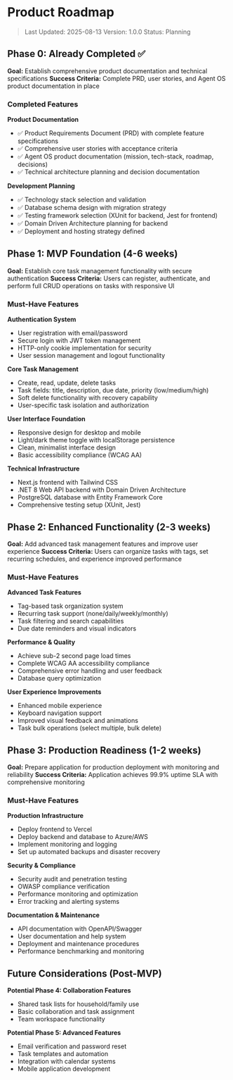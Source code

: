 # Product Roadmap

> Last Updated: 2025-08-13
> Version: 1.0.0
> Status: Planning

## Phase 0: Already Completed ✅

**Goal:** Establish comprehensive product documentation and technical specifications
**Success Criteria:** Complete PRD, user stories, and Agent OS product documentation in place

### Completed Features

**Product Documentation**
- ✅ Product Requirements Document (PRD) with complete feature specifications
- ✅ Comprehensive user stories with acceptance criteria
- ✅ Agent OS product documentation (mission, tech-stack, roadmap, decisions)
- ✅ Technical architecture planning and decision documentation

**Development Planning**
- ✅ Technology stack selection and validation
- ✅ Database schema design with migration strategy
- ✅ Testing framework selection (XUnit for backend, Jest for frontend)
- ✅ Domain Driven Architecture planning for backend
- ✅ Deployment and hosting strategy defined

## Phase 1: MVP Foundation (4-6 weeks)

**Goal:** Establish core task management functionality with secure authentication
**Success Criteria:** Users can register, authenticate, and perform full CRUD operations on tasks with responsive UI

### Must-Have Features

**Authentication System**
- User registration with email/password
- Secure login with JWT token management
- HTTP-only cookie implementation for security
- User session management and logout functionality

**Core Task Management**
- Create, read, update, delete tasks
- Task fields: title, description, due date, priority (low/medium/high)
- Soft delete functionality with recovery capability
- User-specific task isolation and authorization

**User Interface Foundation**
- Responsive design for desktop and mobile
- Light/dark theme toggle with localStorage persistence
- Clean, minimalist interface design
- Basic accessibility compliance (WCAG AA)

**Technical Infrastructure**
- Next.js frontend with Tailwind CSS
- .NET 8 Web API backend with Domain Driven Architecture
- PostgreSQL database with Entity Framework Core
- Comprehensive testing setup (XUnit, Jest)

## Phase 2: Enhanced Functionality (2-3 weeks)

**Goal:** Add advanced task management features and improve user experience
**Success Criteria:** Users can organize tasks with tags, set recurring schedules, and experience improved performance

### Must-Have Features

**Advanced Task Features**
- Tag-based task organization system
- Recurring task support (none/daily/weekly/monthly)
- Task filtering and search capabilities
- Due date reminders and visual indicators

**Performance & Quality**
- Achieve sub-2 second page load times
- Complete WCAG AA accessibility compliance
- Comprehensive error handling and user feedback
- Database query optimization

**User Experience Improvements**
- Enhanced mobile experience
- Keyboard navigation support
- Improved visual feedback and animations
- Task bulk operations (select multiple, bulk delete)

## Phase 3: Production Readiness (1-2 weeks)

**Goal:** Prepare application for production deployment with monitoring and reliability
**Success Criteria:** Application achieves 99.9% uptime SLA with comprehensive monitoring

### Must-Have Features

**Production Infrastructure**
- Deploy frontend to Vercel
- Deploy backend and database to Azure/AWS
- Implement monitoring and logging
- Set up automated backups and disaster recovery

**Security & Compliance**
- Security audit and penetration testing
- OWASP compliance verification
- Performance monitoring and optimization
- Error tracking and alerting systems

**Documentation & Maintenance**
- API documentation with OpenAPI/Swagger
- User documentation and help system
- Deployment and maintenance procedures
- Performance benchmarking and monitoring

## Future Considerations (Post-MVP)

**Potential Phase 4: Collaboration Features**
- Shared task lists for household/family use
- Basic collaboration and task assignment
- Team workspace functionality

**Potential Phase 5: Advanced Features**
- Email verification and password reset
- Task templates and automation
- Integration with calendar systems
- Mobile application development